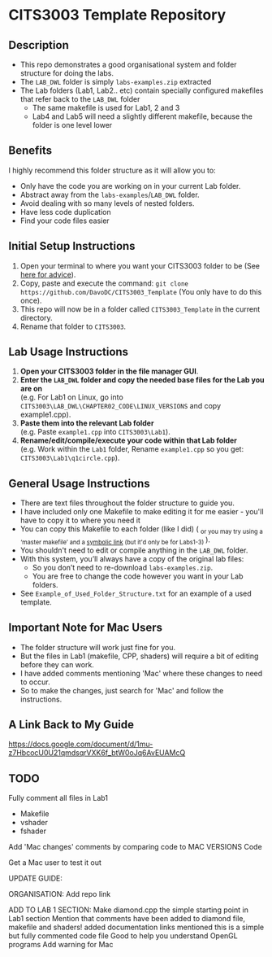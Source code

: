 # CITS3003 Template Repository

## Description
- This repo demonstrates a good organisational system and folder structure for doing the labs.
- The `LAB_DWL` folder is simply `labs-examples.zip` extracted
- The Lab folders (Lab1, Lab2.. etc) contain specially configured makefiles that refer back to the `LAB_DWL` folder
  - The same makefile is used for Lab1, 2 and 3
  - Lab4 and Lab5 will need a slightly different makefile, because the folder is one level lower

## Benefits
I highly recommend this folder structure as it will allow you to:
- Only have the code you are working on in your current Lab folder.
- Abstract away from the `labs-examples`/`LAB_DWL` folder. 
- Avoid dealing with so many levels of nested folders.
- Have less code duplication
- Find your code files easier

## Initial Setup Instructions
1. Open your terminal to where you want your CITS3003 folder to be (See [here for advice](https://docs.google.com/document/d/1mu-z7HbcocU0U21qmdsqrVXK6f_btW0oJq6AvEUAMcQ/edit#heading=h.42yr22ji4ygg)).
2. Copy, paste and execute the command: `git clone https://github.com/DavoDC/CITS3003_Template` (You only have to do this once).
3. This repo will now be in a folder called `CITS3003_Template` in the current directory.
4. Rename that folder to `CITS3003`.

## Lab Usage Instructions
1. **Open your CITS3003 folder in the file manager GUI**.
2. **Enter the `LAB_DWL` folder and copy the needed base files for the Lab you are on**
<br /> (e.g. For Lab1 on Linux, go into `CITS3003\LAB_DWL\CHAPTER02_CODE\LINUX_VERSIONS` and copy example1.cpp).
3. **Paste them into the relevant Lab folder** 
<br /> (e.g. Paste `example1.cpp` into `CITS3003\Lab1`).
4. **Rename/edit/compile/execute your code within that Lab folder** 
<br /> (e.g. Work within the `Lab1` folder, Rename `example1.cpp` so you get: `CITS3003\Lab1\q1circle.cpp`).

## General Usage Instructions
- There are text files throughout the folder structure to guide you.
- I have included only one Makefile to make editing it for me easier - you'll have to copy it to where you need it
- You can copy this Makefile to each folder (like I did)  ( <sub> or you may try using a ‘master makefile’ and a [symbolic link](https://linuxize.com/post/how-to-create-symbolic-links-in-linux-using-the-ln-command/) (but it'd only be for Labs1-3) </sub> ).
- You shouldn't need to edit or compile anything in the `LAB_DWL` folder. 
- With this system, you’ll always have a copy of the original lab files:
   - So you don’t need to re-download `labs-examples.zip`.
   - You are free to change the code however you want in your Lab folders.
- See `Example_of_Used_Folder_Structure.txt` for an example of a used template.

## Important Note for Mac Users
- The folder structure will work just fine for you.
- But the files in Lab1 (makefile, CPP, shaders) will require a bit of editing before they can work.
- I have added comments mentioning 'Mac' where these changes to need to occur.
- So to make the changes, just search for 'Mac' and follow the instructions.


## A Link Back to My Guide
<https://docs.google.com/document/d/1mu-z7HbcocU0U21qmdsqrVXK6f_btW0oJq6AvEUAMcQ> 


## TODO
Fully comment all files in Lab1
- Makefile
- vshader
- fshader



Add 'Mac changes' comments by comparing code to MAC VERSIONS Code

Get a Mac user to test it out




UPDATE GUIDE:

ORGANISATION:
Add repo link

ADD TO LAB 1 SECTION:
Make diamond.cpp the simple starting point in Lab1 section
Mention that comments have been added to diamond file, makefile and shaders!
added documentation links
mentioned this is a simple but fully commented code file
Good to help you understand OpenGL programs
Add warning for Mac
